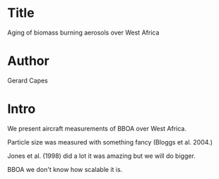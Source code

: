 # Title
Aging of biomass burning aerosols over West Africa

# Author
Gerard Capes

# Intro
We present aircraft measurements of BBOA over West Africa.

Particle size was measured with something fancy (Bloggs et al. 2004.)

Jones et al. (1998) did a lot it was amazing but we will do bigger.

BBOA we don't know how scalable it is.
